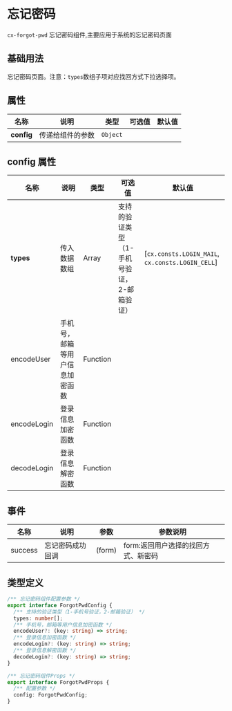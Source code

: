 # 忘记密码

`cx-forgot-pwd` 忘记密码组件,主要应用于系统的忘记密码页面

## 基础用法

忘记密码页面。注意：`types`数组子项对应找回方式下拉选择项。

## 属性

| 名称 | 说明 | 类型 | 可选值 | 默认值 |
| ---- | ---- | --- | ----- | ----- |
| **config** | 传递给组件的参数 | `Object` |||

## config 属性

| 名称 | 说明 | 类型 | 可选值 | 默认值 |
| ---- | ---- | --- | ----- | ----- |
| **types** | 传入数据数组 | Array | 支持的验证类型（1-手机号验证，2-邮箱验证）| [`cx.consts.LOGIN_MAIL`, `cx.consts.LOGIN_CELL`] |
| encodeUser | 手机号，邮箱等用户信息加密函数 | Function |||
| encodeLogin | 登录信息加密函数 | Function |||
| decodeLogin | 登录信息解密函数 | Function |||

## 事件

| 名称 | 说明 | 参数 | 参数说明 |
| ---- | ---- | ---- | ----- |
| success | 忘记密码成功回调 | (form) | form:返回用户选择的找回方式、新密码 |

## 类型定义

```ts
/** 忘记密码组件配置参数 */
export interface ForgotPwdConfig {
  /** 支持的验证类型（1-手机号验证，2-邮箱验证） */
  types: number[];
  /** 手机号，邮箱等用户信息加密函数 */
  encodeUser?: (key: string) => string;
  /** 登录信息加密函数 */
  encodeLogin?: (key: string) => string;
  /** 登录信息解密函数 */
  decodeLogin?: (key: string) => string;
}

/** 忘记密码组件Props */
export interface ForgotPwdProps {
  /** 配置参数 */
  config: ForgotPwdConfig;
} 